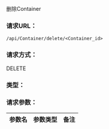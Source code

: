 删除Container

### **请求URL：**

`/api/Container/delete/<Container_id>`

### **请求方式：**

DELETE

### **类型：**

### **请求参数：**

|参数名|参数类型|备注|
|:--|:--|:--|
